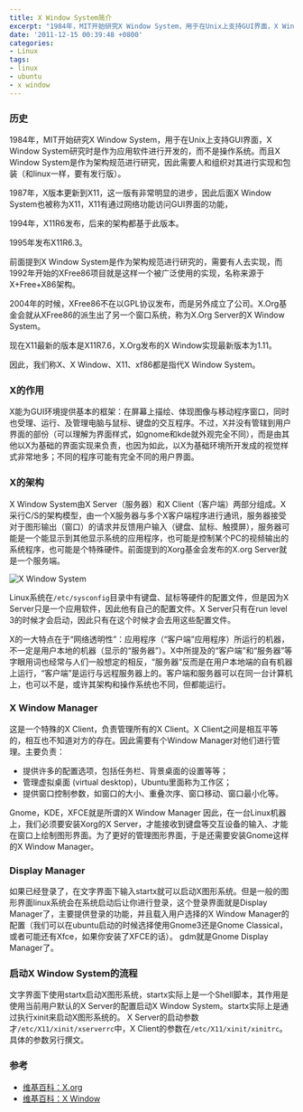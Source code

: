 ```yaml
---
title: X Window System简介
excerpt: "1984年，MIT开始研究X Window System，用于在Unix上支持GUI界面，X Window System研究时是作为应用软件进行开发的，而不是操作系统。而且X Window System是作为架构规范进行研究，因此需要人和组织对其进行实现和包装（和linux一样，要有发行版）。1987年，X版本更新到X11，这一版有非常明显的进步，因此后面X Window System也被称为X11，X11有通过网络功能访问GUI界面的功能。"
date: '2011-12-15 00:39:48 +0800'
categories:
- Linux
tags:
- linux
- ubuntu
- x window
---
```


### 历史

1984年，MIT开始研究X Window System，用于在Unix上支持GUI界面，X Window System研究时是作为应用软件进行开发的，而不是操作系统。而且X Window System是作为架构规范进行研究，因此需要人和组织对其进行实现和包装（和linux一样，要有发行版）。

1987年，X版本更新到X11，这一版有非常明显的进步，因此后面X Window System也被称为X11，X11有通过网络功能访问GUI界面的功能，

1994年，X11R6发布，后来的架构都基于此版本。

1995年发布X11R6.3。

前面提到X Window System是作为架构规范进行研究的，需要有人去实现，而1992年开始的XFree86项目就是这样一个被广泛使用的实现，名称来源于X+Free+X86架构。

2004年的时候，XFree86不在以GPL协议发布，而是另外成立了公司。X.Org基金会就从XFree86的派生出了另一个窗口系统，称为X.Org Server的X Window System。

现在X11最新的版本是X11R7.6，X.Org发布的X Window实现最新版本为1.11。

因此，我们称X、X Window、X11、xf86都是指代X Window System。

### X的作用

X能为GUI环境提供基本的框架：在屏幕上描绘、体现图像与移动程序窗口，同时也受理、运行、及管理电脑与鼠标、键盘的交互程序。不过，X并没有管辖到用户界面的部份（可以理解为界面样式，如gnome和kde就外观完全不同），而是由其他以X为基础的界面实现来负责，也因为如此，以X为基础环境所开发成的视觉样式非常地多；不同的程序可能有完全不同的用户界面。

### X的架构

X Window System由X Server（服务器）和X Client（客户端）两部分组成。X采行C/S的架构模型，由一个X服务器与多个X客户端程序进行通讯，服务器接受对于图形输出（窗口）的请求并反馈用户输入（键盘、鼠标、触摸屏），服务器可能是一个能显示到其他显示系统的应用程序，也可能是控制某个PC的视频输出的系统程序，也可能是个特殊硬件。前面提到的Xorg基金会发布的X.org Server就是一个服务端。

![X Window System](https://farm4.staticflickr.com/3866/14756367460_48d3b7db34.jpg)

Linux系统在`/etc/sysconfig`目录中有键盘、鼠标等硬件的配置文件，但是因为X Server只是一个应用软件，因此他有自己的配置文件。X Server只有在run level 3的时候才会启动，因此只有在这个时候才会去用这些配置文件。

X的一大特点在于“网络透明性”：应用程序（“客户端”应用程序）所运行的机器，不一定是用户本地的机器（显示的“服务器”）。X中所提及的“客户端”和“服务器”等字眼用词也经常与人们一般想定的相反，“服务器”反而是在用户本地端的自有机器上运行，“客户端”是运行与远程服务器上的。客户端和服务器可以在同一台计算机上，也可以不是，或许其架构和操作系统也不同，但都能运行。

### X Window Manager

这是一个特殊的X Client，负责管理所有的X Client。X Client之间是相互平等的，相互也不知道对方的存在。因此需要有个Window Manager对他们进行管理。主要负责：

* 提供许多的配置选项，包括任务栏、背景桌面的设置等等；
* 管理虚拟桌面 (virtual desktop)，Ubuntu里面称为工作区；
* 提供窗口控制参数，如窗口的大小、重叠次序、窗口移动、窗口最小化等。

Gnome，KDE，XFCE就是所谓的X Window Manager
因此，在一台Linux机器上，我们必须要安装Xorg的X Server，才能接收到键盘等交互设备的输入、才能在窗口上绘制图形界面。为了更好的管理图形界面，于是还需要安装Gnome这样的X Window Manager。

### Display Manager

如果已经登录了，在文字界面下输入startx就可以启动X图形系统。但是一般的图形界面linux系统会在系统启动后让你进行登录，这个登录界面就是Display Manager了，主要提供登录的功能，并且载入用户选择的X Window Manager的配置（我们可以在ubuntu启动的时候选择使用Gnome3还是Gnome Classical，或者可能还有Xfce，如果你安装了XFCE的话）。
gdm就是Gnome Display Manager了。

### 启动X Window System的流程

文字界面下使用startx启动X图形系统，startx实际上是一个Shell脚本，其作用是使用当前用户默认的X Server的配置启动X Window System。startx实际上是通过执行xinit来启动X图形系统的。
X Server的启动参数才`/etc/X11/xinit/xserverrc`中，X Client的参数在`/etc/X11/xinit/xinitrc`。具体的参数另行撰文。

### 参考

* <a title="维基百科：X.org" href="http://zh.wikipedia.org/wiki/X.Org_%E6%9C%8D%E5%8A%A1%E5%99%A8" target="_blank">维基百科：X.org</a>
* <a title="维基百科：X Window" href="http://zh.wikipedia.org/wiki/X_Window%E7%B3%BB%E7%B5%B1" target="_blank">维基百科：X Window</a>

